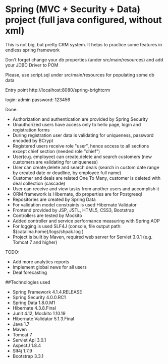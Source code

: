 # Spring (MVC + Security + Data) project (full java configured, without xml) 
This is not big, but pretty CRM system. It helps to practice some features in endless spring framework

Don't forget change your db properties (under src/main/resources) and add your JDBC Driver to POM  

Please, use script.sql under src/main/resources for populating some db data 

Entry point http://localhost:8080/spring-brightcrm

login: admin
password: 123456

Done:
- Authorization and authentication are provided by Spring Security
- Unauthorized users have access only to hello page, login and registration forms
- During registration user data is validating for uniqueness, password encoded by BCrypt
- Registered users receive role "user", hence access to all sections except chief section (needed role "chief")
- User(e.g. employee) can create,delete and search customers (new customers are validating for uniqueness)
- User can create,delete and search deals (search in custom date range by created date or deadline, by employee full name)
- Customer and deals are related One To Many, customer is deleted with deal collection (cascade)
- User can receive and view tasks from another users and accomplish it
- ORM framework is Hibernate, db properties are for Postgresql
- Repositories are created by Spring Data
- For validation model constraints is used Hibernate Validator
- Frontend provided by JSP, JSTL, HTML5, CSS3, Bootstrap 
- Controllers are tested by Mockito
- Added controller and service performance measuring with Spring AOP
- For logging is used SLF4J (console, file output path: ${catalina.home}/logs/shpak.log )
- Project is built by Maven, required web server for Servlet 3.0.1 (e.g. Tomcat 7 and higher)

TODO:
- Add more analytics reports 
- Implement global news for all users
- Deal forecasting

##Technologies used

* Spring Framework 4.1.4.RELEASE
* Spring Security 4.0.0.RC1 
* Spring Data 1.8.0.M1
* Hibernate 4.3.8.Final
* Junit 4.12, Mockito 1.10.19
* Hibernate Validator 5.1.3.Final
* Java 1.7
* Maven 
* Tomcat 7
* Servlet Api 3.0.1
* AspectJ 1.8.4
* Slf4j 1.7.9
* Bootstrap 3.3.1





